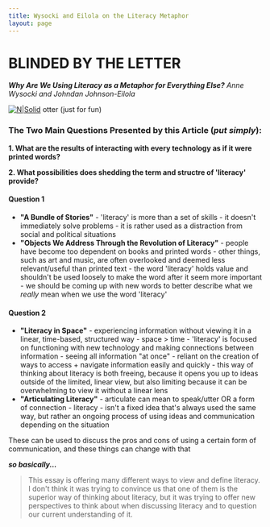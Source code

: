 ```yaml
---
title: Wysocki and Eilola on the Literacy Metaphor
layout: page
---
```


# BLINDED BY THE LETTER
**_Why Are We Using Literacy as a Metaphor for Everything Else?_**
_Anne Wysocki and Johndan Johnson-Eilola_

[![N|Solid](https://ih1.redbubble.net/image.35283181.7346/fposter,small,wall_texture,square_product,600x600.u5.jpg)](https://nodesource.com/products/nsolid)
otter (just for fun)


### The Two Main Questions Presented by this Article (_put simply_):
**1. What are the results of interacting with every technology as if it were printed words?**

**2. What possibilities does shedding the term and structre of 'literacy' provide?**
 

#### Question 1 
- **"A Bundle of Stories"**
        - 'literacy' is more than a set of skills
        - it doesn't immediately solve problems
        - it is rather used as a distraction from social and political situations
- **"Objects We Address Through the Revolution of Literacy"**
        - people have become too dependent on books and printed words
        - other things, such as art and music, are often overlooked and deemed less relevant/useful than printed text
        - the word 'literacy' holds value and shouldn't be used loosely to make the word after it seem more important
        - we should be coming up with new words to better describe what we _really_ mean when we use the word 'literacy'

#### Question 2
- **"Literacy in Space"**
        - experiencing information without viewing it in a linear, time-based, structured way
        - space > time 
        - 'literacy' is focused on functioning with new technology and making connections between information
        - seeing all information "at once"
        - reliant on the creation of ways to access + navigate information easily and quickly
        - this way of thinking about literacy is both freeing, because it opens you up to ideas outside of the limited, linear view, but also
        limiting because it can be overwhelming to view it without a linear lens
- **"Articulating Literacy"**
        - articulate can mean to speak/utter OR a form of connection
        - literacy - isn't a fixed idea that's always used the same way, but rather an ongoing process of using ideas and communication 
        depending on the situation


These can be used to discuss the pros and cons of using a certain form of communication, and these things can change with that

***so basically...***
> This essay is offering many different ways to view and define literacy. I don't think it was trying to convince us that one of them is the superior way of thinking about literacy, but it was trying to offer new perspectives to think about when discussing literacy and to question our current understanding of it.

